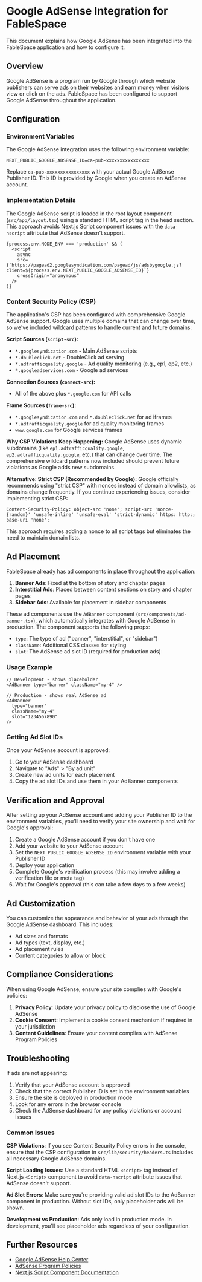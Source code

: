 # Google AdSense Integration for FableSpace

This document explains how Google AdSense has been integrated into the FableSpace application and how to configure it.

## Overview

Google AdSense is a program run by Google through which website publishers can serve ads on their websites and earn money when visitors view or click on the ads. FableSpace has been configured to support Google AdSense throughout the application.

## Configuration

### Environment Variables

The Google AdSense integration uses the following environment variable:

```
NEXT_PUBLIC_GOOGLE_ADSENSE_ID=ca-pub-xxxxxxxxxxxxxxxx
```

Replace `ca-pub-xxxxxxxxxxxxxxxx` with your actual Google AdSense Publisher ID. This ID is provided by Google when you create an AdSense account.

### Implementation Details

The Google AdSense script is loaded in the root layout component (`src/app/layout.tsx`) using a standard HTML script tag in the head section. This approach avoids Next.js Script component issues with the `data-nscript` attribute that AdSense doesn't support.

```tsx
{process.env.NODE_ENV === 'production' && (
  <script
    async
    src={`https://pagead2.googlesyndication.com/pagead/js/adsbygoogle.js?client=${process.env.NEXT_PUBLIC_GOOGLE_ADSENSE_ID}`}
    crossOrigin="anonymous"
  />
)}
```

### Content Security Policy (CSP)

The application's CSP has been configured with comprehensive Google AdSense support. Google uses multiple domains that can change over time, so we've included wildcard patterns to handle current and future domains:

**Script Sources (`script-src`):**
- `*.googlesyndication.com` - Main AdSense scripts
- `*.doubleclick.net` - DoubleClick ad serving
- `*.adtrafficquality.google` - Ad quality monitoring (e.g., ep1, ep2, etc.)
- `*.googleadservices.com` - Google ad services

**Connection Sources (`connect-src`):**
- All of the above plus `*.google.com` for API calls

**Frame Sources (`frame-src`):**
- `*.googlesyndication.com` and `*.doubleclick.net` for ad iframes
- `*.adtrafficquality.google` for ad quality monitoring frames
- `www.google.com` for Google services frames

**Why CSP Violations Keep Happening:**
Google AdSense uses dynamic subdomains (like `ep1.adtrafficquality.google`, `ep2.adtrafficquality.google`, etc.) that can change over time. The comprehensive wildcard patterns now included should prevent future violations as Google adds new subdomains.

**Alternative: Strict CSP (Recommended by Google):**
Google officially recommends using "strict CSP" with nonces instead of domain allowlists, as domains change frequently. If you continue experiencing issues, consider implementing strict CSP:

```http
Content-Security-Policy: object-src 'none'; script-src 'nonce-{random}' 'unsafe-inline' 'unsafe-eval' 'strict-dynamic' https: http:; base-uri 'none';
```

This approach requires adding a nonce to all script tags but eliminates the need to maintain domain lists.

## Ad Placement

FableSpace already has ad components in place throughout the application:

1. **Banner Ads**: Fixed at the bottom of story and chapter pages
2. **Interstitial Ads**: Placed between content sections on story and chapter pages
3. **Sidebar Ads**: Available for placement in sidebar components

These ad components use the `AdBanner` component (`src/components/ad-banner.tsx`), which automatically integrates with Google AdSense in production. The component supports the following props:

- `type`: The type of ad ("banner", "interstitial", or "sidebar")
- `className`: Additional CSS classes for styling
- `slot`: The AdSense ad slot ID (required for production ads)

### Usage Example

```tsx
// Development - shows placeholder
<AdBanner type="banner" className="my-4" />

// Production - shows real AdSense ad
<AdBanner
  type="banner"
  className="my-4"
  slot="1234567890"
/>
```

### Getting Ad Slot IDs

Once your AdSense account is approved:
1. Go to your AdSense dashboard
2. Navigate to "Ads" > "By ad unit"
3. Create new ad units for each placement
4. Copy the ad slot IDs and use them in your AdBanner components

## Verification and Approval

After setting up your AdSense account and adding your Publisher ID to the environment variables, you'll need to verify your site ownership and wait for Google's approval:

1. Create a Google AdSense account if you don't have one
2. Add your website to your AdSense account
3. Set the `NEXT_PUBLIC_GOOGLE_ADSENSE_ID` environment variable with your Publisher ID
4. Deploy your application
5. Complete Google's verification process (this may involve adding a verification file or meta tag)
6. Wait for Google's approval (this can take a few days to a few weeks)

## Ad Customization

You can customize the appearance and behavior of your ads through the Google AdSense dashboard. This includes:

- Ad sizes and formats
- Ad types (text, display, etc.)
- Ad placement rules
- Content categories to allow or block

## Compliance Considerations

When using Google AdSense, ensure your site complies with Google's policies:

1. **Privacy Policy**: Update your privacy policy to disclose the use of Google AdSense
2. **Cookie Consent**: Implement a cookie consent mechanism if required in your jurisdiction
3. **Content Guidelines**: Ensure your content complies with AdSense Program Policies

## Troubleshooting

If ads are not appearing:

1. Verify that your AdSense account is approved
2. Check that the correct Publisher ID is set in the environment variables
3. Ensure the site is deployed in production mode
4. Look for any errors in the browser console
5. Check the AdSense dashboard for any policy violations or account issues

### Common Issues

**CSP Violations**: If you see Content Security Policy errors in the console, ensure that the CSP configuration in `src/lib/security/headers.ts` includes all necessary Google AdSense domains.

**Script Loading Issues**: Use a standard HTML `<script>` tag instead of Next.js `<Script>` component to avoid `data-nscript` attribute issues that AdSense doesn't support.

**Ad Slot Errors**: Make sure you're providing valid ad slot IDs to the AdBanner component in production. Without slot IDs, only placeholder ads will be shown.

**Development vs Production**: Ads only load in production mode. In development, you'll see placeholder ads regardless of your configuration.

## Further Resources

- [Google AdSense Help Center](https://support.google.com/adsense/)
- [AdSense Program Policies](https://support.google.com/adsense/answer/48182)
- [Next.js Script Component Documentation](https://nextjs.org/docs/app/building-your-application/optimizing/scripts)
